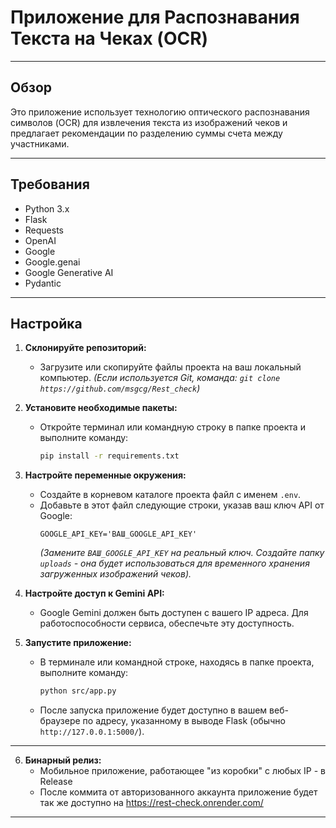 # **Приложение для Распознавания Текста на Чеках (OCR)**

---

## **Обзор**

Это приложение использует технологию оптического распознавания символов (OCR) для извлечения текста из изображений чеков и предлагает рекомендации по разделению суммы счета между участниками.

---

## **Требования**

- Python 3.x
- Flask
- Requests
- OpenAI
- Google
- Google.genai
- Google Generative AI
- Pydantic

---

## **Настройка**

1.  **Склонируйте репозиторий:**
    *   Загрузите или скопируйте файлы проекта на ваш локальный компьютер.
        *(Если используется Git, команда: `git clone https://github.com/msgcg/Rest_check`)*

2.  **Установите необходимые пакеты:**
    *   Откройте терминал или командную строку в папке проекта и выполните команду:
        ```bash
        pip install -r requirements.txt
        ```

3.  **Настройте переменные окружения:**
    *   Создайте в корневом каталоге проекта файл с именем `.env`.
    *   Добавьте в этот файл следующие строки, указав ваш ключ API от Google:
        ```dotenv
        GOOGLE_API_KEY='ВАШ_GOOGLE_API_KEY'
        ```
        *(Замените `ВАШ_GOOGLE_API_KEY` на реальный ключ. Создайте папку `uploads` - она будет использоваться для временного хранения загруженных изображений чеков).*

4.  **Настройте доступ к Gemini API:**
    *   Google Gemini должен быть доступен с вашего IP адреса. Для работоспособности сервиса, обеспечьте эту доступность.

5.  **Запустите приложение:**
    *   В терминале или командной строке, находясь в папке проекта, выполните команду:
        ```bash
        python src/app.py
        ```
    *   После запуска приложение будет доступно в вашем веб-браузере по адресу, указанному в выводе Flask (обычно `http://127.0.0.1:5000/`).

---
6.  **Бинарный релиз:**
    *   Мобильное приложение, работающее "из коробки" с любых IP - в Release
    *   После коммита от авторизованного аккаунта приложение будет так же доступно на https://rest-check.onrender.com/ 
---
